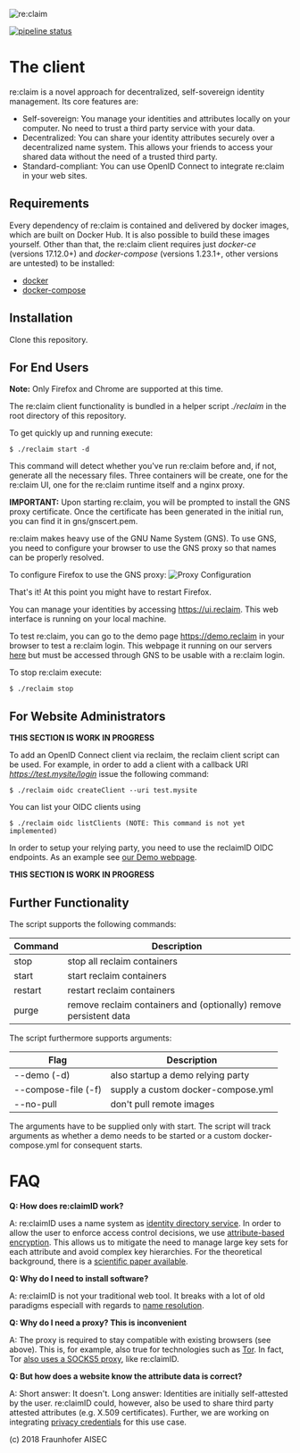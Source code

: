 ![re:claim](https://avatars2.githubusercontent.com/u/44837876?s=200&v=4)

[![pipeline status](https://gitlab.com/reclaimid/client/badges/master/pipeline.svg)](https://gitlab.com/reclaimid/client/commits/master)

# The client
re:claim is a novel approach for decentralized, self-sovereign identity management.
Its core features are:

* Self-sovereign: You manage your identities and attributes locally on your computer. No need to trust a third party service with your data.
* Decentralized: You can share your identity attributes securely over a decentralized name system. This allows your friends to access your shared data without the need of a trusted third party.
* Standard-compliant: You can use OpenID Connect to integrate re:claim in your web sites.

## Requirements
Every dependency of re:claim is contained and delivered by docker images, which are built on Docker Hub.
It is also possible to build these images yourself.
Other than that, the re:claim client requires just *docker-ce* (versions 17.12.0+) and *docker-compose* (versions 1.23.1+, other versions are untested) to be installed:

* [docker](https://www.docker.com)
* [docker-compose](https://docs.docker.com/compose/install/)

## Installation

Clone this repository.

## For End Users

**Note:** Only Firefox and Chrome are supported at this time.

The re:claim client functionality is bundled in a helper script *./reclaim* in the root directory of this repository.

To get quickly up and running execute:
```
$ ./reclaim start -d
```

This command will detect whether you've run re:claim before and, if not, generate all the necessary files.
Three containers will be create, one for the re:claim UI, one for the re:claim runtime itself and a nginx proxy.

**IMPORTANT:** Upon starting re:claim, you will be prompted to install the GNS proxy certificate. Once the certificate has been generated in the initial run, you can find it in gns/gnscert.pem.

re:claim makes heavy use of the GNU Name System (GNS). To use GNS, you need to configure your browser to use the GNS proxy so that names can be properly resolved.

To configure Firefox to use the GNS proxy:
![Proxy Configuration](https://gitlab.com/reclaimid/client/raw/master/proxy_setup_firefox.png?inline=false)

That's it! At this point you might have to restart Firefox.

You can manage your identities by accessing https://ui.reclaim. This web interface is running on your local machine.

To test re:claim, you can go to the demo page https://demo.reclaim in your browser to test a re:claim login. This webpage it running on our servers [here](https://demo.reclaim-identity.io/) but must be accessed through GNS to be usable with a re:claim login.

To stop re:claim execute:
```
$ ./reclaim stop
```

## For Website Administrators

**THIS SECTION IS WORK IN PROGRESS**

To add an OpenID Connect client via reclaim, the reclaim client script can be used.
For example, in order to add a client with a callback URI *https://test.mysite/login* issue the following command:
```
$ ./reclaim oidc createClient --uri test.mysite
```

You can list your OIDC clients using

```
$ ./reclaim oidc listClients (NOTE: This command is not yet implemented)
```

In order to setup your relying party, you need to use the reclaimID OIDC endpoints.
As an example see [our Demo webpage](https://gitlab.com/reclaimid/demo/blob/master/target/demo.rb).

**THIS SECTION IS WORK IN PROGRESS**

## Further Functionality

The script supports the following commands:

| Command  | Description |
| ------------- | ------------- |
| stop  | stop all reclaim containers |
| start  | start reclaim containers |
| restart | restart reclaim containers |
| purge | remove reclaim containers and (optionally) remove persistent data |

The script furthermore supports arguments:

| Flag  | Description |
| ------------- | ------------- |
| --demo (-d) | also startup a demo relying party |
| --compose-file (-f) | supply a custom docker-compose.yml |
| --no-pull | don't pull remote images |

The arguments have to be supplied only with start. The script will track arguments as whether a demo needs to be started or a custom docker-compose.yml for consequent starts.

# FAQ

**Q: How does re:claimID work?**

A: re:claimID uses a name system as [identity directory service](https://en.wikipedia.org/wiki/Directory_service). In order to allow the user to enforce access control decisions, we use [attribute-based encryption](https://en.wikipedia.org/wiki/Attribute-based_encryption). This allows us to mitigate the need to manage large key sets for each attribute and avoid complex key hierarchies. For the theoretical background, there is a [scientific paper available](https://arxiv.org/abs/1805.06253v1).

**Q: Why do I need to install software?**

A: re:claimID is not your traditional web tool. It breaks with a lot of old paradigms especiall with regards to [name resolution](https://en.wikipedia.org/wiki/Domain_Name_System).

**Q: Why do I need a proxy? This is inconvenient**

A: The proxy is required to stay compatible with existing browsers (see above). This is, for example, also true for technologies such as [Tor](https://www.torproject.org/projects/torbrowser.html.en). In fact, Tor [also uses a SOCKS5 proxy](https://www.torproject.org/docs/faq.html.en#TBBSocksPort), like re:claimID.

**Q: But how does a website know the attribute data is correct?**

A: Short answer: It doesn't.
Long answer: Identities are initially self-attested by the user. re:claimID could, however, also be used to share third party attested attributes (e.g. X.509 certificates). Further, we are working on integrating [privacy credentials](https://github.com/kiliant/zklaim) for this use case.

(c) 2018 Fraunhofer AISEC
